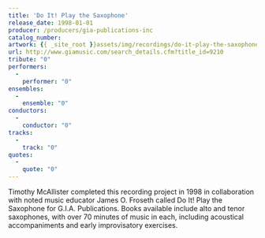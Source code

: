 ```yaml
---
title: 'Do It! Play the Saxophone'
release_date: 1998-01-01
producer: /producers/gia-publications-inc
catalog_number: 
artwork: {{ _site_root }}assets/img/recordings/do-it-play-the-saxophone.jpg
url: http://www.giamusic.com/search_details.cfm?title_id=9210
tribute: "0"
performers: 
  -
    performer: "0"
ensembles: 
  -
    ensemble: "0"
conductors: 
  -
    conductor: "0"
tracks: 
  -
    track: "0"
quotes: 
  -
    quote: "0"
---
```

Timothy McAllister completed this recording project in 1998 in collaboration with noted music educator James O. Froseth called Do It! Play the Saxophone for G.I.A. Publications. Books available include alto and tenor saxophones, with over 70 minutes of music in each, including acoustical accompaniments and early improvisatory exercises.